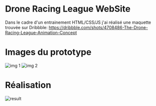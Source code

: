 # Drone Racing League WebSite

Dans le cadre d'un entrainement HTML/CSS/JS j'ai réalisé une maquette trouvée sur Dribbble:
https://dribbble.com/shots/4708486-The-Drone-Racing-League-Animation-Concept

# Images du prototype
![img 1](https://media.discordapp.net/attachments/671292077870415872/910892768249917471/unknown.png?width=911&height=670)
![img 2](https://media.discordapp.net/attachments/671292077870415872/910893091299409920/unknown.png?width=953&height=670)

# Réalisation
![result](https://media.discordapp.net/attachments/671292077870415872/910893987810926683/unknown.png?width=1309&height=670)
